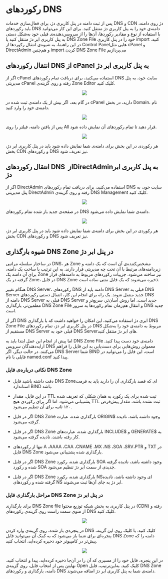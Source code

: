 # رکوردهای DNS

پس از ثبت دامنه در پنل کاربری دژ، برای فعال‌سازی خدمات DNS و CDN دژ روی دامنه، باید رکوردهای DNS دامنه‌ی خود را به پنل کاربری دژ منتقل کنید. برای این کار می‌توانید با استفاده از نوع و مقادیر رکوردها، آن‌ها را از سرویس‌دهنده‌ی قبلی خود به‌شکل دستی به پنل کاربری ابر دژ منتقل کنید یا DNS Zone File خود را در پنل کاربری import کنید. در این راهنما، به شیوه‌ی انتقال رکوردها از Control Panelهایی مثل cPanel و DirectAdmin و هم‌چنین import کردن DNS Zone File می‌پردازیم

## انتقال رکوردهای DNS از cPanel به پنل کاربری ابر دژ

اگر از cPanel استفاده می‌کنید، برای دریافت تمام رکوردهای DNS سایت خود، به پنل مدیریتی cPanel رفته و روی گزینه‌ی Zone Editor کلیک کنید.

<p align="center"><img src="/doc/assets/img/dns_records/Cpanel1.png"></p>

در گام بعد، اگر بیش از یک دامنه‌ی ثبت شده در cPanel دارید، در بخش Domain، نام دامنه‌ی خود را وارد کنید.

<p align="center"><img src="/doc/assets/img/dns_records/Cpanel2.png"></p>

پس از یافتن دامنه، فیلتر را روی All قرار دهید تا تمام رکوردهای آن نمایش داده شود.

<p align="center"><img src="/doc/assets/img/dns_records/Cpanel3.png"></p>

هر رکوردی در این بخش برای دامنه‌ی شما نمایش داده شود باید در پنل کاربری ابر دژ، بخش CDN و رکوردهای DNS نیز تعریف شود.

## انتقال رکوردهای DNS از ‏DirectAdmin‏ به پنل کاربری ابر دژ

اگر از DirectAdmin استفاده می‌کنید، برای دریافت تمام رکوردهای DNS سایت خود، به پنل مدیریتی DirectAdmin رفته و روی گزینه‌ی DNS Management کلیک کنید.

<p align="center"><img src="/doc/assets/img/dns_records/directadmin1.jpg"></p>

در صفحه‌ی جدید باز شده تمام رکوردهای DNS دامنه‌ی شما نمایش داده می‌شود.

<p align="center"><img src="/doc/assets/img/dns_records/directadmin2.jpg"></p>

هر رکوردی در این بخش برای دامنه‌ی شما نمایش داده شود باید در پنل کاربری ابر دژ، بخش CDN و رکوردهای DNS نیز تعریف شود.

## شیوه‌ بارگذاری DNS Zone در پنل ابر دژ
در ساختار سلسله مراتبی DNS، هر Zone مشخص‌کننده‌ی آن است که یک دامنه و زیردامنه‌های مرتبط با آن تحت چه مدیریتی قرار دارند. به این ترتیب با ساخت یک دامنه، برای آن دامنه یک Zone نیز ساخته می‌شود. جزییات رکوردهای مربوط به دامنه‌های قرار گرفته در یک Zone، در فایل DNS Zone ذخیره می‌شوند که یک فایل متنی ساده است.

هنگام تغییر DNS Server، رکوردهای DNS دامنه باید از DNS Server قبلی به DNS Server جدید منتقل شوند. یک راه برای انجام این کار، انتقال دستی رکوردهای DNS دامنه از DNS Server قبلی به DNS Server جدید است. اما روش آسان‌تر، سریع‌تر و مطمین‌تر، بارگذاری DNS Zone File و انتقال هم‌زمان تمام رکوردها به سرور DNS جدید است.

اگر از DNS ابری دژ استفاده می‌کنید، این امکان را خواهید داشت که با بارگذاری DNS Zone File در پنل کاربری ابر دژ، تمام رکوردهای DNS مربوط به دامنه‌ی خود را به‌شکل مستقیم از DNS Server قبلی خود به DNS Serverهای ابر دژ منتقل کنید.

اما پیش از انجام این عمل ابتدا باید به DNS Zone File دامنه‌ی خود دست پیدا کنید. ارایه‌دهندگان سرویس DNS معمولن روش‌هایی برای دست‌یابی به این فایل را فراهم می‌کنند. در حالت دیگر، اگر DNS Server شما BIND است، این فایل را می‌توانید در فایلی با نام named.conf پیدا کنید.

### نکاتی درباره‌ی فایل‌ DNS Zone

- دقت داشته باشید فایل DNS Zoneای که قصد بارگذاری آن را دارید باید به فرمت استاندارد BIND باشد.

- در این فایل، مقدار TTL ثبت شده برای یک رکورد به همان شکلی که تعریف شده پشتیبانی می‌شود. اما اگر برای رکوردی هیچ TTL ثبت نشده باشد، مقدار پیش‌فرض ۱۲۰ ثانیه برای آن تنظیم می‌شود.

- اگر در فایل DNS Zone بارگذاری شده، عبارت ORIGIN$ وجود داشته باشد، نادیده گرفته می‌شود.

- اگر در فایل DNS Zone بارگذاری شده، عبارت‌های INCLUDE$ و GENERATE$ به کار رفته باشند، نادیده گرفته می‌شود.

- تنها از رکوردهای A ،AAAA ،CAA ،CNAME ،MX ،NS ،SOA ،SRV،PTR و TXT در فایل DNS Zone بارگذاری شده پشتیبانی می‌شود.

- اگر در فایل DNS Zone بارگذاری شده، رکورد SOA وجود داشته باشد، نادیده گرفته شده و رکورد SOA جدیدی از سمت ابر دژ تنظیم می‌شود.

- اگر در فایل DNS Zone بارگذاری شده، رکورد NSای وجود داشته باشد، نادیده گرفته شده و رکوردهای NS ابر دژ به جای آن‌ها ثبت می‌شوند.

### مراحل بارگذاری فایل DNS Zone در پنل ابر دژ

برای بارگذاری DNS Zone file در پنل کاربری به بخش شبکه‌ توزیع محتوا (CDN) رفته و از منوی سمت راست روی گزینه‌ی رکوردهای DNS کلیک کنید.

<p align="center"><img src="/doc/assets/img/dns_records/zone1.png"></p>

در پنجره‌ی باز شده، روی گزینه‌ی وارد کردن DNS کلیک کنید. با کلیک روی این گزینه، پنجره‌ای برای شما باز می‌شود که به کمک آن می‌توانید فایل DNS Zone دامنه‌ را که پیش‌تر در کامپیوتر خود ذخیره کرده‌اید، انتخاب کنید.

<p align="center"><img src="/doc/assets/img/dns_records/zone2.png"></p>


در این پنجره، فایل خود را از مسیری که آن را در آن‌جا ذخیره کرده‌اید، پیدا و انتخاب کنید. نهایتن پس از انتخاب فایل، روی گزینه‌ی Open کلیک کنید. به‌این‌ترتیب، فایل DNS Zone دامنه‌، بارگذاری و رکوردهای DNS دامنه‌ی شما به پنل کاربری ابر دژ اضافه می‌شوند.

